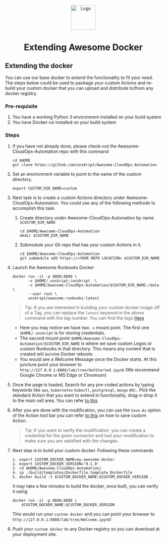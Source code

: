 <center>
  <a href="https://github.com/unskript/Awesome-CloudOps-Automation">
    <img src="https://unskript.com/assets/favicon.png" alt="Logo" width="80" height="80">
  </a>
  <h1> Extending Awesome Docker </h1>
</center>


## Extending the docker
You can use our base docker to extend the functionality to fit your need. The steps below could be used to package your custom Actions and re-build your custom docker that you can upload and distribute to/from any docker registry. 

### Pre-requisite
1. You have a working Python 3 environment installed on your build system
2. You have Docker-ce installed on your build system

### Steps 
1. If you have not already done, please check-out the Awesome-CloudOps-Automation repo with this command

   ```
   cd $HOME 
   git clone https://github.com/unskript/Awesome-CloudOps-Automation
   ``` 

2. Set an environment variable to point to the name of the custom directory. 
   ```
   export CUSTOM_DIR_NAME=custom
   ```

3. Next task is to create a custom Actions directory under Awesome-CloudOps-Automation. You could use any of
   the following methods to accomplish this task.
    1. Create directory under Awesome-CloudOps-Automation by name `$CUSTOM_DIR_NAME`
       ```
       cd $HOME/Awesome-CloudOps-Automation
       mkdir $CUSTOM_DIR_NAME
       ```
    2. Submodule your Git repo that has your custom Actions in it. 
       ```
       cd $HOME/Awesome-CloudOps-Automation
       git submodule add https://<YOUR REPO LOCATION> $CUSTOM_DIR_NAME
       ```

4. Launch the Awesome Runbooks Docker. 
      ```
      docker run -it -p 8888:8888 \
             -v $HOME/.unskript:/unskript  \
             -v $HOME/Awesome-CloudOps-Automation/$CUSTOM_DIR_NAME:/data \
             --user root \
             unskript/awesome-runbooks:latest
      ```
      
      > Tip: If you are interested in building your custom docker image off of a Tag, you can replace the `latest` keyword
      > in the above command with the tag number. You can find the tags [Here](https://hub.docker.com/r/unskript/awesome-runbooks/tags)

    * Here you may notice we have two `-v` mount point. The first one `$HOME/.unskript` is for storing credentials.   
    * The second mount point `$HOME/Awesome-CloudOps-Automation/$CUSTOM_DIR_NAME` is where we save custom Legos or custom Runbooks in that directory. This means any content that is created will survive Docker reboots.
    * You would see a Welcome Message once the Docker starts. At this juncture point your browser to `http://127.0.0.1:8888/lab/tree/GetStarted.ipynb` (We recommend Google Chrome or MS Edge or Chromium)
    
5. Once the page is loaded, Search for any pre-coded actions by typing keywords like `aws`, `kubernetes` `kubectl`,  `postgresql`, `mongo` etc..
   Pick the standard Action that you want to extend in functionality, drag-n-drop it to the main cell area. You can refer [to this](https://docs.unskript.com)

6. After you are done with the modification, you can use the `Save-As` option of the Action tool bar you can refer  [to this](https://docs.unskript.com) on how to save custom Action.

   > Tip: If you want to verify the modification, you can create a credential for the given connector and test your modification to make sure
   > you are satisfied with the changes.

7. Next step is to build your custom docker. Following these commands

   ```
   1. export CUSTOM_DOCKER_NAME=my-awesome-docker
   2. export CUSTOM_DOCKER_VERSION='0.1.0'
   3. cd $HOME/Awesome-CloudOps-Automation/
   4. cp ./build/templates/Dockerfile.template Dockerfile
   5. docker build -t $CUSTOM_DOCKER_NAME:$CUSTOM_DOCKER_VERSION .
   ```

   It may take a few minutes to build the docker, once built, you can verify it using 

   ```
   docker run -it -p 8888:8888 \
       $CUSTOM_DOCKER_NAME:$CUSTOM_DOCKER_VERSION 
   ```

   This would run your `custom docker` and you can point your browser to `http://127.0.0.1:8888/lab/tree/Welcome.ipynb`! 

8. Push your `custom docker` to any Docker registry so you can download at your deployment site.
<br/>

